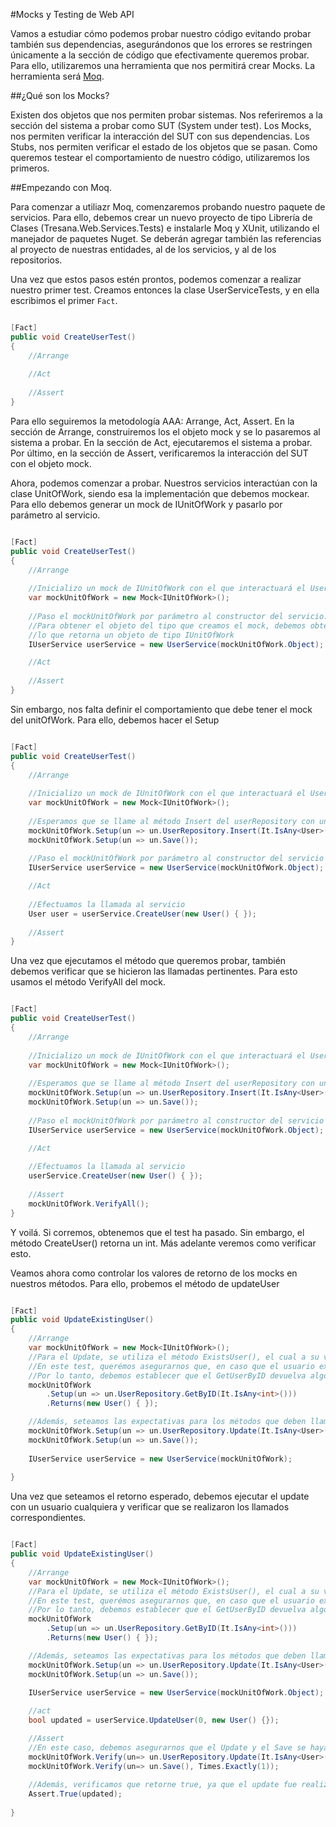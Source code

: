 #Mocks y Testing de Web API

Vamos a estudiar cómo podemos probar nuestro código evitando probar también sus dependencias, asegurándonos que los errores se restringen únicamente a la sección de código que efectivamente queremos probar. Para ello, utilizaremos una herramienta que nos permitirá crear Mocks. La herramienta será [Moq](https://github.com/moq/moq4).

##¿Qué son los Mocks?

Existen dos objetos que nos permiten probar sistemas. Nos referiremos a la sección del sistema a probar como SUT (System under test). Los Mocks, nos permiten verificar la interacción del SUT con sus dependencias. Los Stubs, nos permiten verificar el estado de los objetos que se pasan. Como queremos testear el comportamiento de nuestro código, utilizaremos los primeros. 

##Empezando con Moq.

Para comenzar a utiliazr Moq, comenzaremos probando nuestro paquete de servicios. Para ello, debemos crear un nuevo proyecto de tipo Librería de Clases (Tresana.Web.Services.Tests) e instalarle Moq y XUnit, utilizando el manejador de paquetes Nuget. Se deberán agregar también las referencias al proyecto de nuestras entidades, al de los servicios, y al de los repositorios.

Una vez que estos pasos estén prontos, podemos comenzar a realizar nuestro primer test. Creamos entonces la clase UserServiceTests, y en ella escribimos el primer `Fact`. 

```C#

[Fact]
public void CreateUserTest()
{
    //Arrange
    
    //Act
    
    //Assert
}

```

Para ello seguiremos la metodología AAA: Arrange, Act, Assert.
En la sección de Arrange, construiremos los el objeto mock y se lo pasaremos al sistema a probar. En la sección de Act, ejecutaremos el sistema a probar. Por último, en la sección de Assert, verificaremos la interacción del SUT con el objeto mock.

Ahora, podemos comenzar a probar. Nuestros servicios interactúan con la clase UnitOfWork, siendo esa la implementación que debemos mockear. Para ello debemos generar un mock de IUnitOfWork y pasarlo por parámetro al servicio.

```C#

[Fact]
public void CreateUserTest()
{
    //Arrange
    
    //Inicializo un mock de IUnitOfWork con el que interactuará el UserService
    var mockUnitOfWork = new Mock<IUnitOfWork>();
    
    //Paso el mockUnitOfWork por parámetro al constructor del servicio.
    //Para obtener el objeto del tipo que creamos el mock, debemos obtener la property Object del mock,
    //lo que retorna un objeto de tipo IUnitOfWork
    IUserService userService = new UserService(mockUnitOfWork.Object);

    //Act
    
    //Assert
}

```

Sin embargo, nos falta definir el comportamiento que debe tener el mock del unitOfWork. Para ello, debemos hacer el Setup

```C#

[Fact]
public void CreateUserTest()
{
    //Arrange
    
    //Inicializo un mock de IUnitOfWork con el que interactuará el UserService
    var mockUnitOfWork = new Mock<IUnitOfWork>();
    
    //Esperamos que se llame al método Insert del userRepository con un Usuario y luego al Save();
    mockUnitOfWork.Setup(un => un.UserRepository.Insert(It.IsAny<User>()));
    mockUnitOfWork.Setup(un => un.Save());
    
    //Paso el mockUnitOfWork por parámetro al constructor del servicio
    IUserService userService = new UserService(mockUnitOfWork.Object);

    //Act
    
    //Efectuamos la llamada al servicio
    User user = userService.CreateUser(new User() { });
    
    //Assert
}

```

Una vez que ejecutamos el método que queremos probar, también debemos verificar que se hicieron las llamadas pertinentes. Para esto usamos el método VerifyAll del mock.

```C#

[Fact]
public void CreateUserTest()
{
    //Arrange
    
    //Inicializo un mock de IUnitOfWork con el que interactuará el UserService
    var mockUnitOfWork = new Mock<IUnitOfWork>();
    
    //Esperamos que se llame al método Insert del userRepository con un Usuario y luego al Save();
    mockUnitOfWork.Setup(un => un.UserRepository.Insert(It.IsAny<User>()));
    mockUnitOfWork.Setup(un => un.Save());
    
    //Paso el mockUnitOfWork por parámetro al constructor del servicio
    IUserService userService = new UserService(mockUnitOfWork.Object);

    //Act
    
    //Efectuamos la llamada al servicio
    userService.CreateUser(new User() { });
    
    //Assert
    mockUnitOfWork.VerifyAll();
}

```

Y voilá. Si corremos, obtenemos que el test ha pasado. Sin embargo, el método CreateUser() retorna un int.
Más adelante veremos como verificar esto.

Veamos ahora como controlar los valores de retorno de los mocks en nuestros métodos. 
Para ello, probemos el método de updateUser

```C#

[Fact]
public void UpdateExistingUser()
{
    //Arrange 
    var mockUnitOfWork = new Mock<IUnitOfWork>();
    //Para el Update, se utiliza el método ExistsUser(), el cual a su vez utiliza el método GetUserByID del repositorio.
    //En este test, querémos asegurarnos que, en caso que el usuario exista, se ejecute el Update() y el Save() en el repositorio.
    //Por lo tanto, debemos establecer que el GetUserByID devuelva algo distinto de null, de manera que el ExistsUser retorne true.
    mockUnitOfWork
        .Setup(un => un.UserRepository.GetByID(It.IsAny<int>()))
        .Returns(new User() { });

    //Además, seteamos las expectativas para los métodos que deben llamarse luego
    mockUnitOfWork.Setup(un => un.UserRepository.Update(It.IsAny<User>()));
    mockUnitOfWork.Setup(un => un.Save());
    
    IUserService userService = new UserService(mockUnitOfWork);
    
}

```

Una vez que seteamos el retorno esperado, debemos ejecutar el update con un usuario cualquiera y verificar que se realizaron los llamados correspondientes.

```C#

[Fact]
public void UpdateExistingUser()
{
    //Arrange 
    var mockUnitOfWork = new Mock<IUnitOfWork>();
    //Para el Update, se utiliza el método ExistsUser(), el cual a su vez utiliza el método GetUserByID del repositorio.
    //En este test, querémos asegurarnos que, en caso que el usuario exista, se ejecute el Update() y el Save() en el repositorio.
    //Por lo tanto, debemos establecer que el GetUserByID devuelva algo distinto de null, de manera que el ExistsUser retorne true.
    mockUnitOfWork
        .Setup(un => un.UserRepository.GetByID(It.IsAny<int>()))
        .Returns(new User() { });

    //Además, seteamos las expectativas para los métodos que deben llamarse luego
    mockUnitOfWork.Setup(un => un.UserRepository.Update(It.IsAny<User>()));
    mockUnitOfWork.Setup(un => un.Save());
    
    IUserService userService = new UserService(mockUnitOfWork.Object);

    //act
    bool updated = userService.UpdateUser(0, new User() {});

    //Assert
    //En este caso, debemos asegurarnos que el Update y el Save se hayan llamado una vez.
    mockUnitOfWork.Verify(un=> un.UserRepository.Update(It.IsAny<User>()), Times.Exactly(1));
    mockUnitOfWork.Verify(un=> un.Save(), Times.Exactly(1));
    
    //Además, verificamos que retorne true, ya que el update fue realizado.
    Assert.True(updated);
    
}

```
